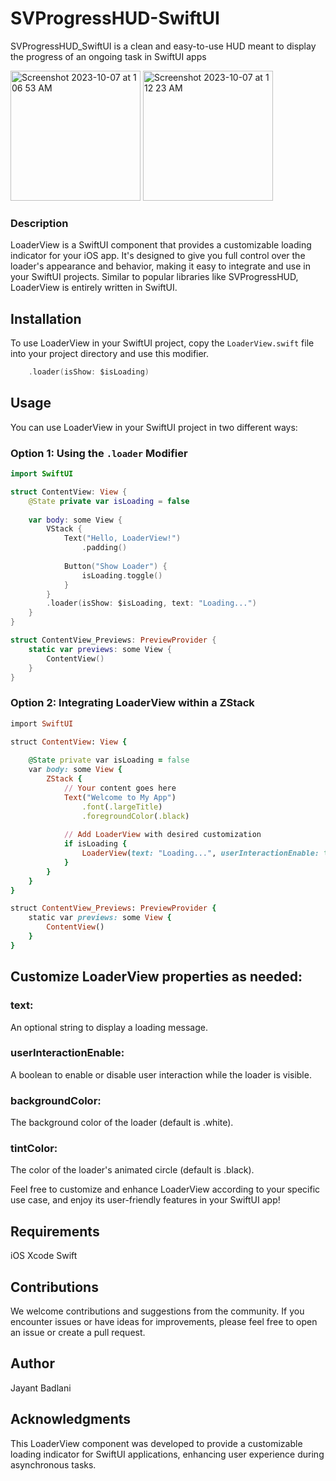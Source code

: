 # SVProgressHUD-SwiftUI
SVProgressHUD_SwiftUI is a clean and easy-to-use HUD meant to display the progress of an ongoing task in SwiftUI apps

<img width="208" alt="Screenshot 2023-10-07 at 1 06 53 AM" src="https://github.com/JayantBadlani/SVProgressHUD-SwiftUI/assets/37996543/3ef9e2cb-d406-4c07-b7af-cbaf71812e06">
<img width="208" alt="Screenshot 2023-10-07 at 1 12 23 AM" src="https://github.com/JayantBadlani/SVProgressHUD-SwiftUI/assets/37996543/508f1093-0893-4d0c-91d1-76ed3239138b">

### Description
LoaderView is a SwiftUI component that provides a customizable loading indicator for your iOS app. It's designed to give you full control over the loader's appearance and behavior, making it easy to integrate and use in your SwiftUI projects. Similar to popular libraries like SVProgressHUD, LoaderView is entirely written in SwiftUI.

## Installation
To use LoaderView in your SwiftUI project, copy the `LoaderView.swift` file into your project directory and use this modifier.


```swift
    .loader(isShow: $isLoading)
```

## Usage
You can use LoaderView in your SwiftUI project in two different ways:

### Option 1: Using the `.loader` Modifier

```swift
import SwiftUI

struct ContentView: View {
    @State private var isLoading = false
    
    var body: some View {
        VStack {
            Text("Hello, LoaderView!")
                .padding()
            
            Button("Show Loader") {
                isLoading.toggle()
            }
        }
        .loader(isShow: $isLoading, text: "Loading...")
    }
}

struct ContentView_Previews: PreviewProvider {
    static var previews: some View {
        ContentView()
    }
}
```

### Option 2: Integrating LoaderView within a ZStack

```ruby
import SwiftUI

struct ContentView: View {
    
    @State private var isLoading = false
    var body: some View {
        ZStack {
            // Your content goes here
            Text("Welcome to My App")
                .font(.largeTitle)
                .foregroundColor(.black)
            
            // Add LoaderView with desired customization
            if isLoading {
                LoaderView(text: "Loading...", userInteractionEnable: true, backgroundColor: .white, tintColor: .blue)
            }
        }
    }
}

struct ContentView_Previews: PreviewProvider {
    static var previews: some View {
        ContentView()
    }
}
```



## Customize LoaderView properties as needed:

### text: 
An optional string to display a loading message.

### userInteractionEnable: 
A boolean to enable or disable user interaction while the loader is visible.

### backgroundColor: 
The background color of the loader (default is .white).

### tintColor: 
The color of the loader's animated circle (default is .black).

Feel free to customize and enhance LoaderView according to your specific use case, and enjoy its user-friendly features in your SwiftUI app!

## Requirements
iOS 
Xcode 
Swift

##  Contributions
We welcome contributions and suggestions from the community. If you encounter issues or have ideas for improvements, please feel free to open an issue or create a pull request.

## Author
Jayant Badlani

## Acknowledgments
This LoaderView component was developed to provide a customizable loading indicator for SwiftUI applications, enhancing user experience during asynchronous tasks.
